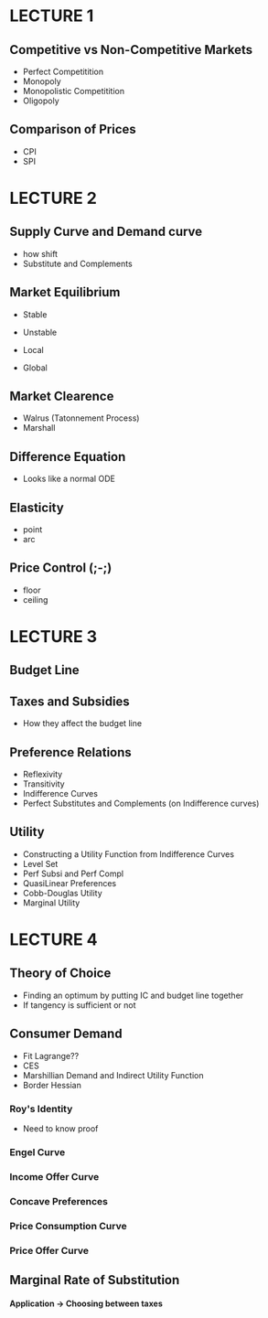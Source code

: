 # LECTURE 1

## Competitive vs Non-Competitive Markets
* Perfect Competitition
* Monopoly
* Monopolistic Competitition
* Oligopoly

## Comparison of Prices
* CPI
* SPI

# LECTURE 2

## Supply Curve and Demand curve

* how shift
* Substitute and Complements

## Market Equilibrium

* Stable
* Unstable

* Local
* Global

## Market Clearence

* Walrus (Tatonnement Process)
* Marshall

## Difference Equation

* Looks like a normal ODE

## Elasticity

* point
* arc

## Price Control (;-;)

* floor
* ceiling

# LECTURE 3

## Budget Line

## Taxes and Subsidies

* How they affect the budget line

## Preference Relations

* Reflexivity
* Transitivity
* Indifference Curves
* Perfect Substitutes and Complements (on Indifference curves)

## Utility

* Constructing a Utility Function from Indifference Curves
* Level Set
* Perf Subsi and Perf Compl
* QuasiLinear Preferences
* Cobb-Douglas Utility
* Marginal Utility


# LECTURE 4

## Theory of Choice

* Finding an optimum by putting IC and budget line together
* If tangency is sufficient or not

## Consumer Demand

* Fit Lagrange??
* CES
* Marshillian Demand and Indirect Utility Function
* Border Hessian

### Roy's Identity

* Need to know proof

### Engel Curve
### Income Offer Curve

### Concave Preferences
### Price Consumption Curve
### Price Offer Curve

## Marginal Rate of Substitution

#### Application -> Choosing between taxes
